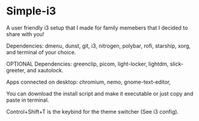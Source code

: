 # Simple-i3
A user friendly i3 setup that I made for family memebers that I decided to share with you!

Dependencies: dmenu, dunst, git, i3, nitrogen, polybar, rofi, starship, xorg, and terminal of your choice.

OPTIONAL Dependencies: greenclip, picom, light-locker, lightdm, slick-greeter, and xautolock.

Apps connected on desktop: chromium, nemo, gnome-text-editor,

You can download the install script and make it executable or just copy and paste in terminal.

Control+Shift+T is the keybind for the theme switcher (See i3 config).
